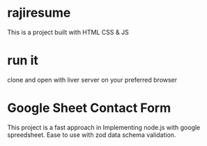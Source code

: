# rajiresume

This is a project built with HTML CSS & JS

# run it

clone and open with liver server on your preferred browser

# Google Sheet Contact Form

This project is a fast approach in Implementing node.js with google spreedsheet. Ease to use with zod data schema validation.
